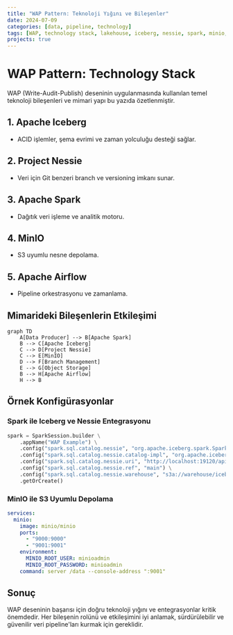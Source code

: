 ```yaml
---
title: "WAP Pattern: Teknoloji Yığını ve Bileşenler"
date: 2024-07-09
categories: [data, pipeline, technology]
tags: [WAP, technology stack, lakehouse, iceberg, nessie, spark, minio, airflow]
projects: true
---
```


# WAP Pattern: Technology Stack

WAP (Write-Audit-Publish) deseninin uygulanmasında kullanılan temel teknoloji bileşenleri ve mimari yapı bu yazıda özetlenmiştir.

## 1. Apache Iceberg
- ACID işlemler, şema evrimi ve zaman yolculuğu desteği sağlar.

## 2. Project Nessie
- Veri için Git benzeri branch ve versioning imkanı sunar.

## 3. Apache Spark
- Dağıtık veri işleme ve analitik motoru.

## 4. MinIO
- S3 uyumlu nesne depolama.

## 5. Apache Airflow
- Pipeline orkestrasyonu ve zamanlama.

## Mimarideki Bileşenlerin Etkileşimi

```mermaid
graph TD
    A[Data Producer] --> B[Apache Spark]
    B --> C[Apache Iceberg]
    C --> D[Project Nessie]
    C --> E[MinIO]
    D --> F[Branch Management]
    E --> G[Object Storage]
    B --> H[Apache Airflow]
    H --> B
```

## Örnek Konfigürasyonlar

### Spark ile Iceberg ve Nessie Entegrasyonu

```python
spark = SparkSession.builder \
    .appName("WAP Example") \
    .config("spark.sql.catalog.nessie", "org.apache.iceberg.spark.SparkCatalog") \
    .config("spark.sql.catalog.nessie.catalog-impl", "org.apache.iceberg.nessie.NessieCatalog") \
    .config("spark.sql.catalog.nessie.uri", "http://localhost:19120/api/v1") \
    .config("spark.sql.catalog.nessie.ref", "main") \
    .config("spark.sql.catalog.nessie.warehouse", "s3a://warehouse/iceberg") \
    .getOrCreate()
```

### MinIO ile S3 Uyumlu Depolama

```yaml
services:
  minio:
    image: minio/minio
    ports:
      - "9000:9000"
      - "9001:9001"
    environment:
      MINIO_ROOT_USER: minioadmin
      MINIO_ROOT_PASSWORD: minioadmin
    command: server /data --console-address ":9001"
```

## Sonuç

WAP deseninin başarısı için doğru teknoloji yığını ve entegrasyonlar kritik önemdedir. Her bileşenin rolünü ve etkileşimini iyi anlamak, sürdürülebilir ve güvenilir veri pipeline'ları kurmak için gereklidir. 